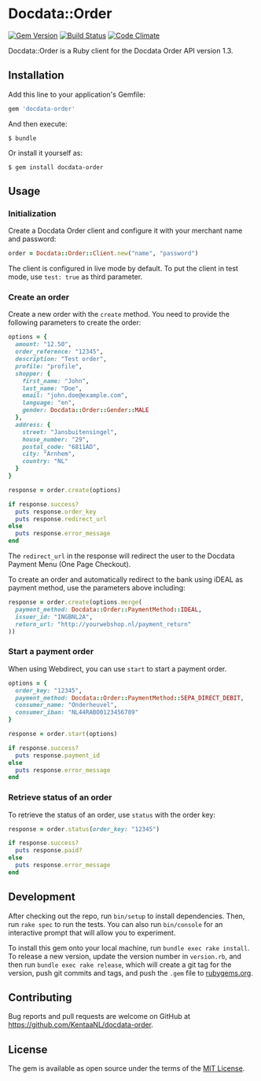 # Docdata::Order

[![Gem Version](https://badge.fury.io/rb/docdata-order.svg)](https://badge.fury.io/rb/docdata-order)
[![Build Status](https://travis-ci.org/KentaaNL/docdata-order.svg?branch=master)](https://travis-ci.org/KentaaNL/docdata-order)
[![Code Climate](https://codeclimate.com/github/KentaaNL/docdata-order/badges/gpa.svg)](https://codeclimate.com/github/KentaaNL/docdata-order)

Docdata::Order is a Ruby client for the Docdata Order API version 1.3.

## Installation

Add this line to your application's Gemfile:

```ruby
gem 'docdata-order'
```

And then execute:

    $ bundle

Or install it yourself as:

    $ gem install docdata-order

## Usage

### Initialization

Create a Docdata Order client and configure it with your merchant name and password:

```ruby
order = Docdata::Order::Client.new("name", "password")
```

The client is configured in live mode by default. To put the client in test mode, use `test: true` as third parameter.

### Create an order

Create a new order with the `create` method. You need to provide the following parameters to create the order:

```ruby
options = {
  amount: "12.50",
  order_reference: "12345",
  description: "Test order",
  profile: "profile",
  shopper: {
    first_name: "John",
    last_name: "Doe",
    email: "john.doe@example.com",
    language: "en",
    gender: Docdata::Order::Gender::MALE
  },
  address: {
    street: "Jansbuitensingel",
    house_number: "29",
    postal_code: "6811AD",
    city: "Arnhem",
    country: "NL"
  }
}

response = order.create(options)

if response.success?
  puts response.order_key
  puts response.redirect_url
else
  puts response.error_message
end
```

The `redirect_url` in the response will redirect the user to the Docdata Payment Menu (One Page Checkout).

To create an order and automatically redirect to the bank using iDEAL as payment method, use the parameters above including:

```ruby
response = order.create(options.merge(
  payment_method: Docdata::Order::PaymentMethod::IDEAL,
  issuer_id: "INGBNL2A",
  return_url: "http://yourwebshop.nl/payment_return"
))
```

### Start a payment order

When using Webdirect, you can use `start` to start a payment order.

```ruby
options = {
  order_key: "12345",
  payment_method: Docdata::Order::PaymentMethod::SEPA_DIRECT_DEBIT,
  consumer_name: "Onderheuvel",
  consumer_iban: "NL44RABO0123456789"
}

response = order.start(options)

if response.success?
  puts response.payment_id
else
  puts response.error_message
end
```

### Retrieve status of an order

To retrieve the status of an order, use `status` with the order key:

```ruby
response = order.status(order_key: "12345")

if response.success?
  puts response.paid?
else
  puts response.error_message
end
```

## Development

After checking out the repo, run `bin/setup` to install dependencies. Then, run `rake spec` to run the tests. You can also run `bin/console` for an interactive prompt that will allow you to experiment.

To install this gem onto your local machine, run `bundle exec rake install`. To release a new version, update the version number in `version.rb`, and then run `bundle exec rake release`, which will create a git tag for the version, push git commits and tags, and push the `.gem` file to [rubygems.org](https://rubygems.org).

## Contributing

Bug reports and pull requests are welcome on GitHub at https://github.com/KentaaNL/docdata-order.


## License

The gem is available as open source under the terms of the [MIT License](http://opensource.org/licenses/MIT).

